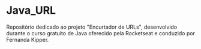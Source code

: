 # Java_URL
 Repositório dedicado ao projeto "Encurtador de URLs", desenvolvido durante o curso gratuito de Java oferecido pela Rocketseat e conduzido por Fernanda Kipper. 
